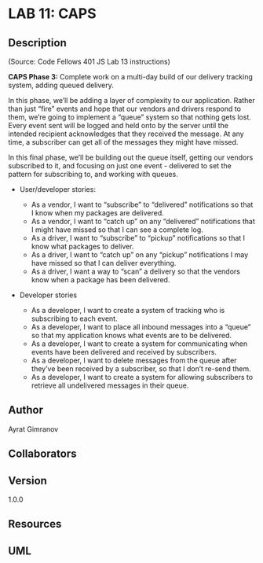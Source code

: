 # LAB 11: CAPS

## Description

(Source: Code Fellows 401 JS Lab 13 instructions)

**CAPS Phase 3:** Complete work on a multi-day build of our delivery tracking system, adding queued delivery.

In this phase, we’ll be adding a layer of complexity to our application. Rather than just “fire” events and hope that our vendors and drivers respond to them, we’re going to implement a “queue” system so that nothing gets lost. Every event sent will be logged and held onto by the server until the intended recipient acknowledges that they received the message. At any time, a subscriber can get all of the messages they might have missed.

In this final phase, we’ll be building out the queue itself, getting our vendors subscribed to it, and focusing on just one event - delivered to set the pattern for subscribing to, and working with queues.

- User/developer stories:

  - As a vendor, I want to “subscribe” to “delivered” notifications so that I know when my packages are delivered.
  - As a vendor, I want to “catch up” on any “delivered” notifications that I might have missed so that I can see a complete log.
  - As a driver, I want to “subscribe” to “pickup” notifications so that I know what packages to deliver.
  - As a driver, I want to “catch up” on any “pickup” notifications I may have missed so that I can deliver everything.
  - As a driver, I want a way to “scan” a delivery so that the vendors know when a package has been delivered.

- Developer stories

  - As a developer, I want to create a system of tracking who is subscribing to each event.
  - As a developer, I want to place all inbound messages into a “queue” so that my application knows what events are to be delivered.
  - As a developer, I want to create a system for communicating when events have been delivered and received by subscribers.
  - As a developer, I want to delete messages from the queue after they’ve been received by a subscriber, so that I don’t re-send them.
  - As a developer, I want to create a system for allowing subscribers to retrieve all undelivered messages in their queue.

## Author

Ayrat Gimranov

## Collaborators


## Version

1.0.0

## Resources

<!-- [Code Fellows 401: JS Lab 12 starter code](https://github.com/codefellows/seattle-javascript-401n19/tree/main/class-12/starter_code) -->

<!-- ## Deployed Sites -->

<!-- Prod branch -- https://ayrat-auth-api-prod.herokuapp.com/
Dev branch -- https://ayrat-auth-api-dev.herokuapp.com/ -->

## UML

<!-- ![lab11](./img/lab12.png) -->
